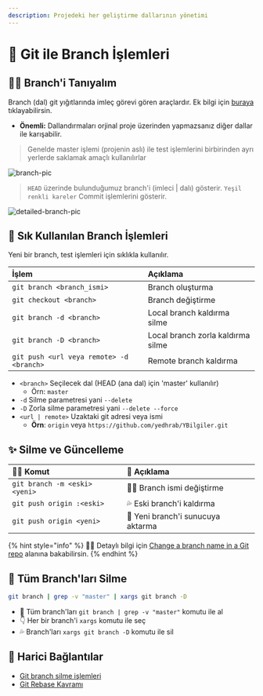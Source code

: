 ```yaml
---
description: Projedeki her geliştirme dallarının yönetimi
---
```


# 🌳 Git ile Branch İşlemleri

## 🚴‍♂️ Branch'i Tanıyalım

Branch \(dal\) git yığıtlarında imleç görevi gören araçlardır. Ek bilgi için [buraya](https://git-scm.com/book/tr/v1/Git-te-Dallanma-Dal-Nedir%3F) tıklayabilirsin.

* **Önemli:** Dallandırmaları orjinal proje üzerinden yapmazsanız diğer dallar ile karışabilir.

> Genelde master işlemi \(projenin aslı\) ile test işlemlerini birbirinden ayrı yerlerde saklamak amaçlı kullanılırlar

![branch-pic](https://git-scm.com/figures/18333fig0305-tn.png)

> `HEAD` üzerinde bulunduğumuz branch'i \(imleci \| dalı\) gösterir. `Yeşil renkli kareler` Commit işlemlerini gösterir.

![detailed-branch-pic](https://git-scm.com/figures/18333fig0309-tn.png)

## 🌟 Sık Kullanılan Branch İşlemleri

Yeni bir branch, test işlemleri için sıklıkla kullanılır.

| İşlem | Açıklama |
| :--- | :--- |
| `git branch <branch_ismi>` | Branch oluşturma |
| `git checkout <branch>` | Branch değiştirme |
| `git branch -d <branch>` | Local branch kaldırma silme |
| `git branch -D <branch>` | Local branch zorla kaldırma silme |
| `git push <url veya remote> -d <branch>` | Remote branch kaldırma |

* `<branch>` Seçilecek dal \(HEAD \(ana dal\) için 'master' kullanılır\)
  * Örn: `master`
* `-d` Silme parametresi yani `--delete`
* `-D` Zorla silme parametresi yani `--delete --force`
* `<url | remote>` Uzaktaki git adresi veya ismi
  * **Örn**: `origin` veya `https://github.com/yedhrab/YBilgiler.git`

## ✨ Silme ve Güncelleme

| 👨‍💻 Komut | 📝 Açıklama |
| :--- | :--- |
| `git branch -m <eski> <yeni>` | 👨‍🔧 Branch ismi değiştirme |
| `git push origin :<eski>` | 💦 Eski branch'i kaldırma |
| `git push origin <yeni>` | 🏹 Yeni branch'i sunucuya aktarma |

{% hint style="info" %}
‍🧙‍♂ Detaylı bilgi için [Change a branch name in a Git repo](https://stackoverflow.com/a/32895500/9770490) alanına bakabilirsin.
{% endhint %}

## 🧹 Tüm Branch'ları Silme

```bash
git branch | grep -v "master" | xargs git branch -D
```

* 🛒 Tüm branch'ları `git branch | grep -v "master"` komutu ile al
* 👇 Her bir branch'i `xargs` komutu ile seç
* 💦 Branch'ları `xargs git branch -D` komutu ile sil

## 🔗 Harici Bağlantılar

* [Git branch silme işlemleri](https://stackoverflow.com/a/2003515)
* [Git Rebase Kavramı](https://git-scm.com/book/tr/v1/Git-te-Dallanma-Rebasing-Tekrar-Adresleme)


